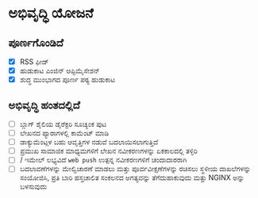 # ಅಭಿವೃದ್ಧಿ ಯೋಜನೆ

## ಪೂರ್ಣಗೊಂಡಿದೆ

- [x] RSS ಫೀಡ್
- [x] ಹುಡುಕಾಟ ಎಂಜಿನ್ ಆಪ್ಟಿಮೈಸೇಶನ್
- [x] ಶುದ್ಧ ಮುಂಭಾಗದ ಪೂರ್ಣ ಪಠ್ಯ ಹುಡುಕಾಟ

## ಅಭಿವೃದ್ಧಿ ಹಂತದಲ್ಲಿದೆ

- [ ] ಬ್ಲಾಗ್ ಶೈಲಿಯ ಡೈರೆಕ್ಟರಿ ಸೂಚ್ಯಂಕ ಪುಟ
- [ ] ಲೇಖನದ ಪ್ಯಾರಾಗಳಲ್ಲಿ ಕಾಮೆಂಟ್ ಮಾಡಿ
- [ ] ಡಾಕ್ಯುಮೆಂಟ್ಗಳ ಬಹು ಆವೃತ್ತಿಗಳ ನಡುವೆ ಬದಲಾಯಿಸಲಾಗುತ್ತಿದೆ
- [ ] ಪ್ರಮುಖ ಸಾಮಾಜಿಕ ಮಾಧ್ಯಮಗಳಿಗೆ ಲೇಖನ ನವೀಕರಣಗಳನ್ನು ಏಕಕಾಲದಲ್ಲಿ ತಳ್ಳಿರಿ
- [ ] / ಇಮೇಲ್ ಲಭ್ಯವಿದೆ `web push` ಉತ್ಪನ್ನ ನವೀಕರಣಗಳಿಗೆ ಚಂದಾದಾರರಾಗಿ
- [ ] ಬದಲಾವಣೆಗಳನ್ನು ಮೇಲ್ವಿಚಾರಣೆ ಮಾಡಲು ಮತ್ತು ಪೂರ್ವವೀಕ್ಷಣೆಗಳನ್ನು ರಚಿಸಲು ಸ್ಥಳೀಯ ದಾಖಲೆಗಳನ್ನು ಸಂಯೋಜಿಸಿ, ಪ್ರತಿ ಬಾರಿ ಹಸ್ತಚಾಲಿತ ಸಂಕಲನದ ಅಗತ್ಯವನ್ನು ತೆಗೆದುಹಾಕುವುದು ಮತ್ತು NGINX ಅನ್ನು ಬಳಸುವುದು